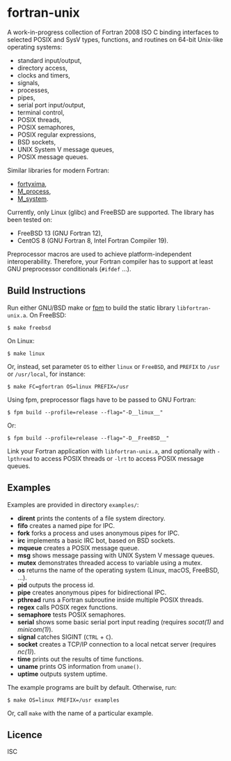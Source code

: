 # fortran-unix
A work-in-progress collection of Fortran 2008 ISO C binding interfaces to
selected POSIX and SysV types, functions, and routines on 64-bit Unix-like
operating systems:

* standard input/output,
* directory access,
* clocks and timers,
* signals,
* processes,
* pipes,
* serial port input/output,
* terminal control,
* POSIX threads,
* POSIX semaphores,
* POSIX regular expressions,
* BSD sockets,
* UNIX System V message queues,
* POSIX message queues.

Similar libraries for modern Fortran:

* [fortyxima](https://bitbucket.org/aradi/fortyxima/),
* [M_process](https://github.com/urbanjost/M_process),
* [M_system](https://github.com/urbanjost/M_system).

Currently, only Linux (glibc) and FreeBSD are supported. The library has been
tested on:

* FreeBSD 13 (GNU Fortran 12),
* CentOS 8 (GNU Fortran 8, Intel Fortran Compiler 19).

Preprocessor macros are used to achieve platform-independent interoperability.
Therefore, your Fortran compiler has to support at least GNU preprocessor
conditionals (`#ifdef` …).

## Build Instructions
Run either GNU/BSD make or [fpm](https://github.com/fortran-lang/fpm) to build
the static library `libfortran-unix.a`. On FreeBSD:

```
$ make freebsd
```

On Linux:

```
$ make linux
```

Or, instead, set parameter `OS` to either `linux` or `FreeBSD`, and `PREFIX` to
`/usr` or `/usr/local`, for instance:

```
$ make FC=gfortran OS=linux PREFIX=/usr
```

Using fpm, preprocessor flags have to be passed to GNU Fortran:

```
$ fpm build --profile=release --flag="-D__linux__"
```

Or:

```
$ fpm build --profile=release --flag="-D__FreeBSD__"
```

Link your Fortran application with `libfortran-unix.a`, and optionally with
`-lpthread` to access POSIX threads or `-lrt` to access POSIX message queues.

## Examples
Examples are provided in directory `examples/`:

* **dirent** prints the contents of a file system directory.
* **fifo** creates a named pipe for IPC.
* **fork** forks a process and uses anonymous pipes for IPC.
* **irc** implements a basic IRC bot, based on BSD sockets.
* **mqueue** creates a POSIX message queue.
* **msg** shows message passing with UNIX System V message queues.
* **mutex** demonstrates threaded access to variable using a mutex.
* **os** returns the name of the operating system (Linux, macOS, FreeBSD, ...).
* **pid** outputs the process id.
* **pipe** creates anonymous pipes for bidirectional IPC.
* **pthread** runs a Fortran subroutine inside multiple POSIX threads.
* **regex** calls POSIX regex functions.
* **semaphore** tests POSIX semaphores.
* **serial** shows some basic serial port input reading (requires *socat(1)* and *minicom(1)*).
* **signal** catches SIGINT (`CTRL` + `C`).
* **socket** creates a TCP/IP connection to a local netcat server (requires *nc(1)*).
* **time** prints out the results of time functions.
* **uname** prints OS information from `uname()`.
* **uptime** outputs system uptime.

The example programs are built by default. Otherwise, run:

```
$ make OS=linux PREFIX=/usr examples
```

Or, call `make` with the name of a particular example.

## Licence
ISC
